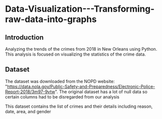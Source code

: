 # Data-Visualization---Transforming-raw-data-into-graphs

## Introduction
Analyzing the trends of the crimes from 2018 in New Orleans using Python. This analysis is focused on visualizing the statistics of the crime data. 

## Dataset 

The dataset was downloaded from the NOPD website: "https://data.nola.gov/Public-Safety-and-Preparedness/Electronic-Police-Report-2018/3m97-9vtw". The original dataset has a lot of null data so certain columns had to be disregarded from our analysis

This dataset contains the list of crimes and their details including reason, date, area, and gender

